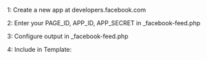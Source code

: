 1: Create a new app at developers.facebook.com

2: Enter your PAGE_ID, APP_ID, APP_SECRET in _facebook-feed.php

3: Configure output in _facebook-feed.php

4: Include in Template:
<?php include('inc/social-feeds/facebook/_facebook-feed.php'); ?>